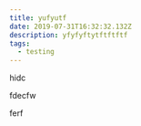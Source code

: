 ```yaml
---
title: yufyutf
date: 2019-07-31T16:32:32.132Z
description: yfyfyftytftftftf
tags:
  - testing
---
```

hidc

fdecfw

ferf
